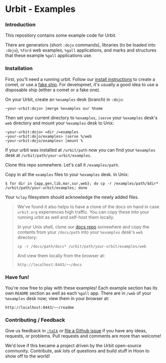 # Urbit - Examples

### Introduction

This repository contains some example code for Urbit.

There are generators (short `:dojo` commands), libraries (to be loaded into `:dojo`), `%ford` web examples, `%gall` applications, and marks and structures that these example `%gall` applications use.

### Installation

First, you'll need a running urbit.  Follow our [install instructions](https://urbit.org/docs/using/install) to create a comet, or use a [fake ship](https://urbit.org/~~/fora/posts/~2017.1.5..21.31.04..20f3~/).  For developmet, it's usually a good idea to use a disposable ship (either a comet or a fake one).

On your Urbit, create an `%examples` desk (branch) in `:dojo`:

    ~your-urbit:dojo> |merge %examples our %home

Then set your current directory to `%examples`, `|serve` your `%examples` desk's `web` directory and mount your `%examples` desk to Unix:

    ~your-urbit:dojo> =dir /=examples
    ~your-urbit:dojo/examples> |serve %/web
    ~your-urbit:dojo/examples> |mount %

If your urbit was installed at `/urbit/path` now you can find your
`%examples` desk at `/urbit/path/your-urbit/examples`.

Clone this repo somewhere. Let's call it `/examples/path`.

Copy in all the `examples` files to your `%examples` desk. In Unix:

    $ for dir in {app,gen,lib,mar,sur,web}; do cp -r /examples/path/$dir* /urbit/path/your-urbit/examples; done

Your `%clay` filesystem should acknowledge the newly added files.

> We've found it also helps to have a clone of the docs on hand in case `urbit.org` experiences high traffic. You can copy these into your running urbit as well and self-host them locally.
>
> In your Unix shell, clone our [docs repo](https://github.com/urbit/docs) somewhere and copy the contents from your `/docs/path` into your `%examples` desk's `web` directory:
>
> ```
> cp -r /docs/path/docs* /urbit/path/your-urbit/examples/web
> ```
>
> And view them locally from the browser at:
>
> ```
> http://localhost:8443/~~/docs
> ```

### Have fun!

You're now free to play with these examples! Each example section has its own `README` section as well as each `%gall` app. There are in `/web` of your `%examples` desk now; view them in your browser at:

    http://localhost:8443/~~/readme


### Contributing / Feedback

Give us feedback in [`:talk`](https://urbit.org/docs/using/setup#-messaging-talk) or [file a Github issue](https://github.com/urbit/examples/issues) if you have any ideas, requests, or problems. Pull requests and comments are more than welcome!

We'd love if this became a project driven by the Urbit open-source community. Contribute, ask lots of questions and build stuff in Hoon to show off to the world!
